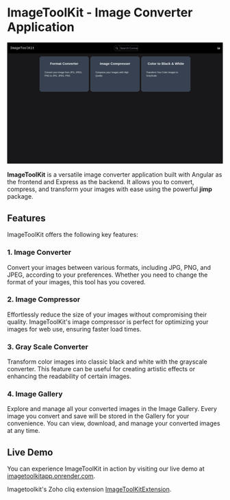 # ImageToolKit - Image Converter Application

![ImageToolKit Logo](/image/image.png)

**ImageToolKit** is a versatile image converter application built with Angular as the frontend and Express as the backend. It allows you to convert, compress, and transform your images with ease using the powerful **jimp** package.

## Features

ImageToolKit offers the following key features:

### 1. Image Converter
Convert your images between various formats, including JPG, PNG, and JPEG, according to your preferences. Whether you need to change the format of your images, this tool has you covered.

### 2. Image Compressor
Effortlessly reduce the size of your images without compromising their quality. ImageToolKit's image compressor is perfect for optimizing your images for web use, ensuring faster load times.

### 3. Gray Scale Converter
Transform color images into classic black and white with the grayscale converter. This feature can be useful for creating artistic effects or enhancing the readability of certain images.

### 4. Image Gallery

Explore and manage all your converted images in the Image Gallery. Every image you convert and save will be stored in the Gallery for your convenience. You can view, download, and manage your converted images at any time.

## Live Demo

You can experience ImageToolKit in action by visiting our live demo at [imagetoolkitapp.onrender.com](https://imagetoolkitapp.onrender.com).

Imagetoolkit's Zoho cliq extension [ImageToolKitExtension](https://cliq.zoho.com/installapp.do?id=5057).
